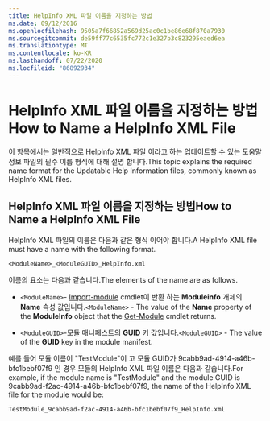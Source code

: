 ```yaml
---
title: HelpInfo XML 파일 이름을 지정하는 방법
ms.date: 09/12/2016
ms.openlocfilehash: 9505a7f66852a569d25ac0c1be86e68f870a7930
ms.sourcegitcommit: de59ff77c6535fc772c1e327b3c823295eaed6ea
ms.translationtype: MT
ms.contentlocale: ko-KR
ms.lasthandoff: 07/22/2020
ms.locfileid: "86892934"
---
```

# <a name="how-to-name-a-helpinfo-xml-file"></a><span data-ttu-id="8919e-102">HelpInfo XML 파일 이름을 지정하는 방법</span><span class="sxs-lookup"><span data-stu-id="8919e-102">How to Name a HelpInfo XML File</span></span>

<span data-ttu-id="8919e-103">이 항목에서는 일반적으로 HelpInfo XML 파일 이라고 하는 업데이트할 수 있는 도움말 정보 파일의 필수 이름 형식에 대해 설명 합니다.</span><span class="sxs-lookup"><span data-stu-id="8919e-103">This topic explains the required name format for the Updatable Help Information files, commonly known as HelpInfo XML files.</span></span>

## <a name="how-to-name-a-helpinfo-xml-file"></a><span data-ttu-id="8919e-104">HelpInfo XML 파일 이름을 지정하는 방법</span><span class="sxs-lookup"><span data-stu-id="8919e-104">How to Name a HelpInfo XML File</span></span>

<span data-ttu-id="8919e-105">HelpInfo XML 파일의 이름은 다음과 같은 형식 이어야 합니다.</span><span class="sxs-lookup"><span data-stu-id="8919e-105">A HelpInfo XML file must have a name with the following format.</span></span>

`<ModuleName>_<ModuleGUID>_HelpInfo.xml`

<span data-ttu-id="8919e-106">이름의 요소는 다음과 같습니다.</span><span class="sxs-lookup"><span data-stu-id="8919e-106">The elements of the name are as follows.</span></span>

- <span data-ttu-id="8919e-107">`<ModuleName>`- [Import-module](/powershell/module/Microsoft.PowerShell.Core/Get-Module) cmdlet이 반환 하는 **Moduleinfo** 개체의 **Name** 속성 값입니다.</span><span class="sxs-lookup"><span data-stu-id="8919e-107">`<ModuleName>` - The value of the **Name** property of the **ModuleInfo** object that the [Get-Module](/powershell/module/Microsoft.PowerShell.Core/Get-Module) cmdlet returns.</span></span>

- <span data-ttu-id="8919e-108">`<ModuleGUID>`-모듈 매니페스트의 **GUID** 키 값입니다.</span><span class="sxs-lookup"><span data-stu-id="8919e-108">`<ModuleGUID>` - The value of the **GUID** key in the module manifest.</span></span>

<span data-ttu-id="8919e-109">예를 들어 모듈 이름이 "TestModule"이 고 모듈 GUID가 9cabb9ad-4914-a46b-bfc1bebf07f9 인 경우 모듈의 HelpInfo XML 파일 이름은 다음과 같습니다.</span><span class="sxs-lookup"><span data-stu-id="8919e-109">For example, if the module name is "TestModule" and the module GUID is 9cabb9ad-f2ac-4914-a46b-bfc1bebf07f9, the name of the HelpInfo XML file for the module would be:</span></span>

`TestModule_9cabb9ad-f2ac-4914-a46b-bfc1bebf07f9_HelpInfo.xml`
